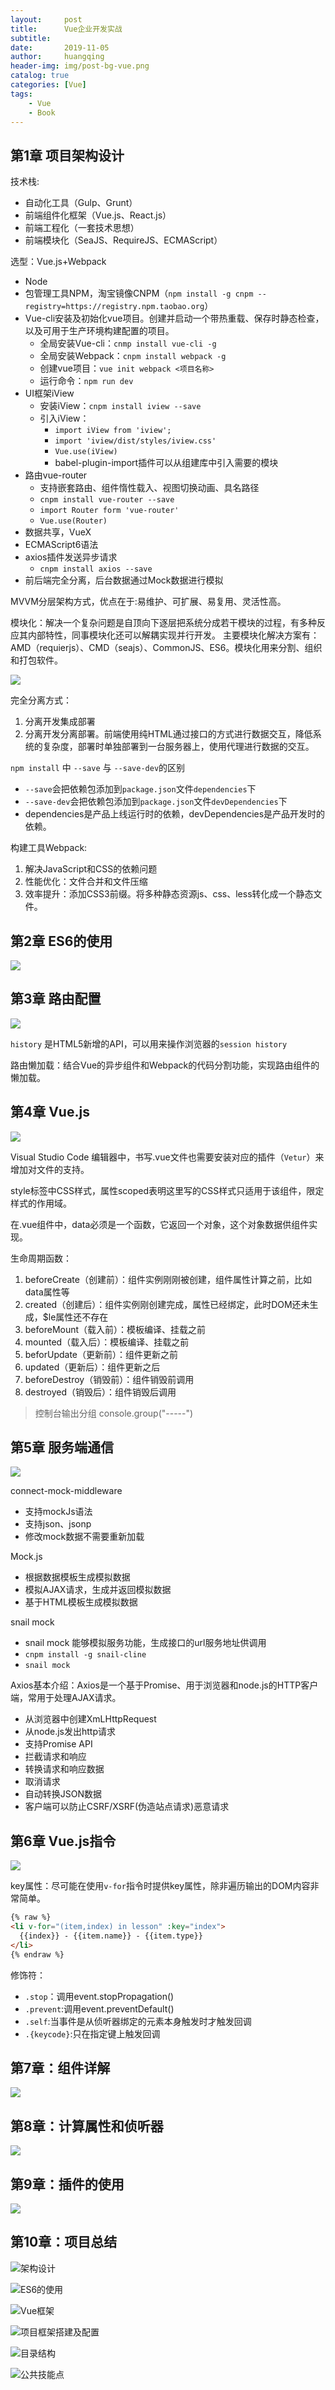 ```yaml
---
layout:     post
title:      Vue企业开发实战
subtitle:   
date:       2019-11-05
author:     huangqing
header-img: img/post-bg-vue.png
catalog: true
categories: [Vue]
tags:
    - Vue   
    - Book
---
```



## 第1章 项目架构设计

技术栈:

+ 自动化工具（Gulp、Grunt）
+ 前端组件化框架（Vue.js、React.js）
+ 前端工程化（一套技术思想）
+ 前端模块化（SeaJS、RequireJS、ECMAScript）

选型：Vue.js+Webpack

+ Node
+ 包管理工具NPM，淘宝镜像CNPM（`npm install -g cnpm --registry=https://registry.npm.taobao.org`）
+ Vue-cli安装及初始化vue项目。创建并启动一个带热重载、保存时静态检查，以及可用于生产环境构建配置的项目。
  + 全局安装Vue-cli：`cnmp install vue-cli -g`
  + 全局安装Webpack：`cnpm install webpack -g`
  + 创建vue项目：`vue init webpack <项目名称>`
  + 运行命令：`npm run dev`
+ UI框架iView
  + 安装iView：`cnpm install iview --save`
  + 引入iView：
    + `import iView from 'iview';`
    + `import 'iview/dist/styles/iview.css'`
    + `Vue.use(iView)`
    + babel-plugin-import插件可以从组建库中引入需要的模块
+ 路由vue-router
  + 支持嵌套路由、组件惰性载入、视图切换动画、具名路径
  + `cnpm install vue-router --save`
  + `import Router form 'vue-router'`
  + `Vue.use(Router)`
+ 数据共享，VueX
+ ECMAScript6语法
+ axios插件发送异步请求
  + `cnpm install axios --save`
+ 前后端完全分离，后台数据通过Mock数据进行模拟

MVVM分层架构方式，优点在于:易维护、可扩展、易复用、灵活性高。

模块化：解决一个复杂问题是自顶向下逐层把系统分成若干模块的过程，有多种反应其内部特性，同事模块化还可以解耦实现并行开发。
主要模块化解决方案有：AMD（requierjs）、CMD（seajs）、CommonJS、ES6。模块化用来分割、组织和打包软件。

![](/images/vue/2019-11-05_214115.png)

完全分离方式：
1. 分离开发集成部署
2. 分离开发分离部署。前端使用纯HTML通过接口的方式进行数据交互，降低系统的复杂度，部署时单独部署到一台服务器上，使用代理进行数据的交互。

`npm install` 中 `--save` 与 `--save-dev`的区别
+ `--save`会把依赖包添加到`package.json`文件`dependencies`下
+ `--save-dev`会把依赖包添加到`package.json`文件`devDependencies`下
+ dependencies是产品上线运行时的依赖，devDependencies是产品开发时的依赖。

构建工具Webpack:

1. 解决JavaScript和CSS的依赖问题
2. 性能优化：文件合并和文件压缩
3. 效率提升：添加CSS3前缀。将多种静态资源js、css、less转化成一个静态文件。
  
## 第2章 ES6的使用

![](/images/vue/2019-11-05_223015.png)

## 第3章 路由配置

![](/images/vue/2019-11-05_224252.png)

`history` 是HTML5新增的API，可以用来操作浏览器的`session history`

路由懒加载：结合Vue的异步组件和Webpack的代码分割功能，实现路由组件的懒加载。

## 第4章 Vue.js

![](/images/vue/2019-11-05_224355.png)

Visual Studio Code 编辑器中，书写.vue文件也需要安装对应的插件（`Vetur`）来增加对文件的支持。

style标签中CSS样式，属性scoped表明这里写的CSS样式只适用于该组件，限定样式的作用域。

在.vue组件中，data必须是一个函数，它返回一个对象，这个对象数据供组件实现。

生命周期函数：
1. beforeCreate（创建前）：组件实例刚刚被创建，组件属性计算之前，比如data属性等
2. created（创建后）：组件实例刚创建完成，属性已经绑定，此时DOM还未生成，$le属性还不存在
3. beforeMount（载入前）：模板编译、挂载之前
4. mounted（载入后）：模板编译、挂载之前
5. beforUpdate（更新前）：组件更新之前
6. updated（更新后）：组件更新之后
7. beforeDestroy（销毁前）：组件销毁前调用
8. destroyed（销毁后）：组件销毁后调用

>控制台输出分组 console.group("-----")

## 第5章 服务端通信

![](/images/vue/2019-11-05_230219.png)

connect-mock-middleware
+ 支持mockJs语法
+ 支持json、jsonp
+ 修改mock数据不需要重新加载

Mock.js
+ 根据数据模板生成模拟数据
+ 模拟AJAX请求，生成并返回模拟数据
+ 基于HTML模板生成模拟数据

snail mock
+ snail mock 能够模拟服务功能，生成接口的url服务地址供调用
+ `cnpm install -g snail-cline`
+ `snail mock`

Axios基本介绍：Axios是一个基于Promise、用于浏览器和node.js的HTTP客户端，常用于处理AJAX请求。
+ 从浏览器中创建XmLHttpRequest
+ 从node.js发出http请求
+ 支持Promise API
+ 拦截请求和响应
+ 转换请求和响应数据
+ 取消请求
+ 自动转换JSON数据
+ 客户端可以防止CSRF/XSRF(伪造站点请求)恶意请求

## 第6章 Vue.js指令

![](/images/vue/2019-11-06_103654.png)

key属性：尽可能在使用`v-for`指令时提供key属性，除非遍历输出的DOM内容非常简单。
```html
{% raw %}
<li v-for="(item,index) in lesson" :key="index">
  {{index}} - {{item.name}} - {{item.type}}
</li>
{% endraw %}
```

修饰符：
+ `.stop`：调用event.stopPropagation()
+ `.prevent`:调用event.preventDefault()
+ `.self`:当事件是从侦听器绑定的元素本身触发时才触发回调
+ `.{keycode}`:只在指定键上触发回调

## 第7章：组件详解

![](/images/vue/2019-11-06_112419.png)

## 第8章：计算属性和侦听器

![](/images/vue/2019-11-06_112728.png)

## 第9章：插件的使用

![](/images/vue/2019-11-06_113118.png)

## 第10章：项目总结

![架构设计](/images/vue/2019-11-06_113435.png)

![ES6的使用](/images/vue/2019-11-06_113549.png)

![Vue框架](/images/vue/2019-11-06_113634.png)

![项目框架搭建及配置](/images/vue/2019-11-06_113709.png)

![目录结构](/images/vue/2019-11-06_113805.png)

![公共技能点](/images/vue/2019-11-06_113856.png)




